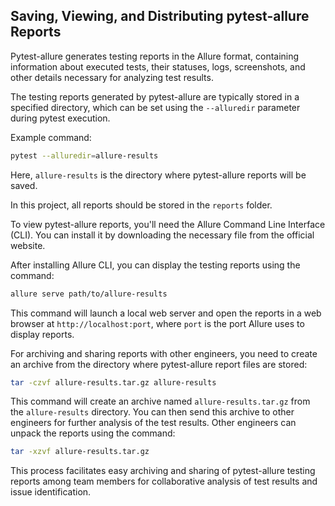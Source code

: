 ## Saving, Viewing, and Distributing pytest-allure Reports

Pytest-allure generates testing reports in the Allure format, containing information about executed tests, their statuses, logs, screenshots, and other details necessary for analyzing test results.

The testing reports generated by pytest-allure are typically stored in a specified directory, which can be set using the `--alluredir` parameter during pytest execution.

Example command:
```bash
pytest --alluredir=allure-results
```
Here, `allure-results` is the directory where pytest-allure reports will be saved.

In this project, all reports should be stored in the `reports` folder.

To view pytest-allure reports, you'll need the Allure Command Line Interface (CLI). You can install it by downloading the necessary file from the official website.

After installing Allure CLI, you can display the testing reports using the command:
```bash
allure serve path/to/allure-results
```
This command will launch a local web server and open the reports in a web browser at `http://localhost:port`, where `port` is the port Allure uses to display reports.

For archiving and sharing reports with other engineers, you need to create an archive from the directory where pytest-allure report files are stored:

```bash
tar -czvf allure-results.tar.gz allure-results
```
This command will create an archive named `allure-results.tar.gz` from the `allure-results` directory. You can then send this archive to other engineers for further analysis of the test results. Other engineers can unpack the reports using the command:
```bash
tar -xzvf allure-results.tar.gz
```
This process facilitates easy archiving and sharing of pytest-allure testing reports among team members for collaborative analysis of test results and issue identification.
